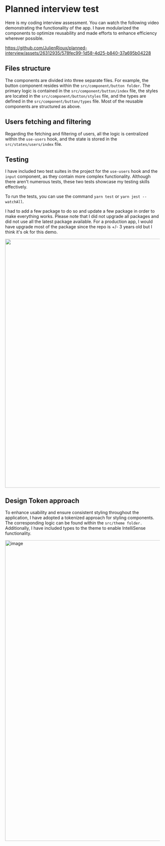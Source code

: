 # Planned interview test

Here is my coding interview assessment. You can watch the following video demonstrating the functionality of the app. I have modularized the components to optimize reusability and made efforts to enhance efficiency wherever possible.

https://github.com/JulienRioux/planned-interview/assets/26312935/578fec99-1d58-4d25-b840-37a695b04228

## Files structure

The components are divided into three separate files. For example, the button component resides within the `src/component/button folder`. The primary logic is contained in the `src/component/button/index` file, the styles are located in the `src/component/button/styles` file, and the types are defined in the `src/component/button/types` file. Most of the reusable components are structured as above.

## Users fetching and filtering

Regarding the fetching and filtering of users, all the logic is centralized within the `use-users` hook, and the state is stored in the `src/states/users/index` file.

## Testing

I have included two test suites in the project for the `use-users` hook and the `input` component, as they contain more complex functionality. Although there aren't numerous tests, these two tests showcase my testing skills effectively.

To run the tests, you can use the command `yarn test` or `yarn jest --watchAll`.

I had to add a few package to do so and update a few package in order to make everything works. Please note that I did not upgrade all packages and did not use all the latest package available. For a production app, I would have upgrade most of the package since the repo is +/- 3 years old but I think it's ok for this demo.

<img width="811" alt="" src="https://github.com/JulienRioux/planned-interview/assets/26312935/d8af00d5-4026-46f1-b030-77c75b6677ce">

## Design Token approach

To enhance usability and ensure consistent styling throughout the application, I have adopted a tokenized approach for styling components. The corresponding logic can be found within the `src/theme folder.` Additionally, I have included types to the theme to enable IntelliSense functionality.

<img width="980" alt="image" src="https://github.com/JulienRioux/planned-interview/assets/26312935/71567e52-0f27-4a78-8f9d-8b251dccfd41">
